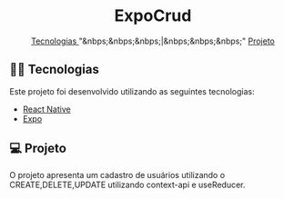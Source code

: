 <div>
    <h1 align= "center">ExpoCrud</h1>
    <p align="center" dir="auto">
        <a href="#-tecnologias"> Tecnologias </a>
        "&nbps;&nbps;&nbps;|&nbps;&nbps;&nbps;"
        <a href="#-tecnologias"> Projeto </a>
    </p>
    <h2 dir="auto">
    <a id="user-content--tecnologias" aria-hidden="true" href="#-tecnologias"></a> 👨‍💻 Tecnologias  
    </h2>
  <p dir="auto">Este projeto foi desenvolvido utilizando as seguintes tecnologias:</p>
  <ul>
    <li>
      <a href="https://reactnative.dev/">React Native</a>
    </li>
    <li>
      <a href="https://expo.io/">Expo</a>
    </li>
  </ul>
    <h2 dir="auto">
    <a id="user-content--projeto" class="anchor" aria-hidden="true" href="#-projeto"></a> 💻 Projeto  
    </h2>
  <p dir="auto">O projeto apresenta um cadastro de usuários utilizando o CREATE,DELETE,UPDATE utilizando context-api e useReducer.</p>
</div>
